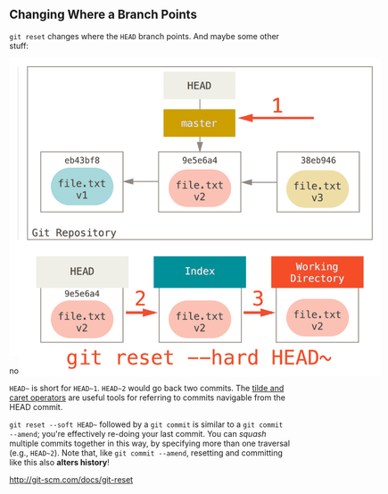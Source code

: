 ## Changing Where a Branch Points

`git reset` changes where the `HEAD` branch points. And maybe some other stuff:

<div>
    <div style="width: 650px; margin: 0 auto; position: relative;">
        <img data-fragment-index="1" src="images/reset-start.png" alt="No reset commands have been run. `file.txt` is at version 3 in the `HEAD` commit, index, and working directory." class="fragment fade-out">
        <img data-fragment-index="1" src="images/reset-soft.png" alt="`git reset --soft HEAD~` is executed, which moves the `HEAD` branch (`master`) back by one commit (`file.txt` at version 2), but the index and working directory remain the same, both containing version 3." class="fragment current-visible" style="position: absolute; width: 100%; left: 16px;">
        <img src="images/reset-mixed.png" alt="`git reset --mixed HEAD~` is executed, which moves the `HEAD` branch (`master`) back by one commit and changes the index copy of `file.txt` back to version 2. The working directory copy is still at version 3." class="fragment current-visible" style="position: absolute; width: 100%; left: 16px;">
        <img src="images/reset-hard.png" alt="`git reset --hard HEAD~` is executed, which moves the `HEAD` branch (`master`) back by one commit, and brings the index and working directory copies of `file.txt` back to version 2." class="fragment" style="position: absolute; width: 100%; left: 16px;">
    </div>
</div>

note:

`HEAD~` is short for `HEAD~1`. `HEAD~2` would go back two commits. The [tilde and caret operators](http://www.paulboxley.com/blog/2011/06/git-caret-and-tilde) are useful tools for referring to commits navigable from the HEAD commit.

`git reset --soft HEAD~` followed by a `git commit` is similar to a `git commit --amend`; you're effectively re-doing your last commit. You can *squash* multiple commits together in this way, by specifying more than one traversal (e.g., `HEAD~2`). Note that, like `git commit --amend`, resetting and committing like this also **alters history**!

http://git-scm.com/docs/git-reset
